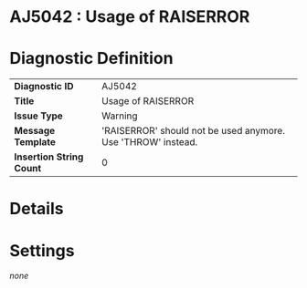 # AJ5042 : Usage of RAISERROR

# Diagnostic Definition

<table>
  <tr>
    <td class="header"><b>Diagnostic ID</b></td>
    <td>AJ5042</td>
  </tr>
  <tr>
    <td class="header"><b>Title</b></td>
    <td>Usage of RAISERROR</td>
  </tr>
  <tr>
    <td class="header"><b>Issue Type</b></td>
    <td>Warning</td>
  </tr>
  <tr>
    <td class="header"><b>Message Template</b></td>
    <td>'RAISERROR' should not be used anymore. Use 'THROW' instead.</td>
  </tr>
  <tr>
    <td class="header"><b>Insertion String Count</b></td>
    <td>0</td>
  </tr>
</table>

# Details



# Settings

*none*

